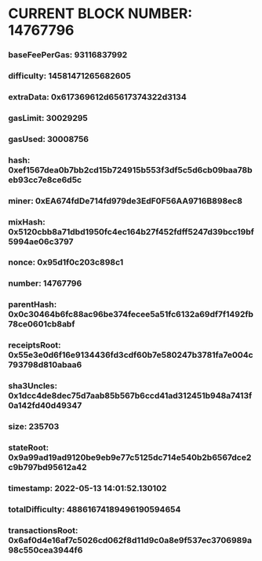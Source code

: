 # CURRENT BLOCK NUMBER: 14767796

### baseFeePerGas: 93116837992
### difficulty: 14581471265682605
### extraData: 0x617369612d65617374322d3134
### gasLimit: 30029295
### gasUsed: 30008756
### hash: 0xef1567dea0b7bb2cd15b724915b553f3df5c5d6cb09baa78beb93cc7e8ce6d5c
### miner: 0xEA674fdDe714fd979de3EdF0F56AA9716B898ec8
### mixHash: 0x5120cbb8a71dbd1950fc4ec164b27f452fdff5247d39bcc19bf5994ae06c3797
### nonce: 0x95d1f0c203c898c1
### number: 14767796
### parentHash: 0x0c30464b6fc88ac96be374fecee5a51fc6132a69df7f1492fb78ce0601cb8abf
### receiptsRoot: 0x55e3e0d6f16e9134436fd3cdf60b7e580247b3781fa7e004c793798d810abaa6
### sha3Uncles: 0x1dcc4de8dec75d7aab85b567b6ccd41ad312451b948a7413f0a142fd40d49347
### size: 235703
### stateRoot: 0x9a99ad19ad9120be9eb9e77c5125dc714e540b2b6567dce2c9b797bd95612a42
### timestamp: 2022-05-13 14:01:52.130102
### totalDifficulty: 48861674189496190594654
### transactionsRoot: 0x6af0d4e16af7c5026cd062f8d11d9c0a8e9f537ec3706989a98c550cea3944f6
